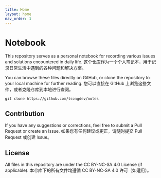 ```yaml
---
title: Home
layout: home
nav_order: 1
---
```


# Notebook

This repository serves as a personal notebook for recording various issues and solutions encountered in daily life.
这个仓库作为一个个人笔记本，用于记录日常生活中遇到的各种问题和解决方案。

You can browse these files directly on GitHub, or clone the repository to your local machine for further reading.
您可以直接在 GitHub 上浏览这些文件，或者克隆仓库到本地进行查阅。

```shell
git clone https://github.com/lsongdev/notes
```

## Contribution

If you have any suggestions or corrections, feel free to submit a Pull Request or create an Issue.
如果您有任何建议或更正，请随时提交 Pull Request 或创建 Issue。

## License

All files in this repository are under the CC BY-NC-SA 4.0 License (if applicable).
本仓库下的所有文件均遵循 CC BY-NC-SA 4.0 许可（如适用）。
